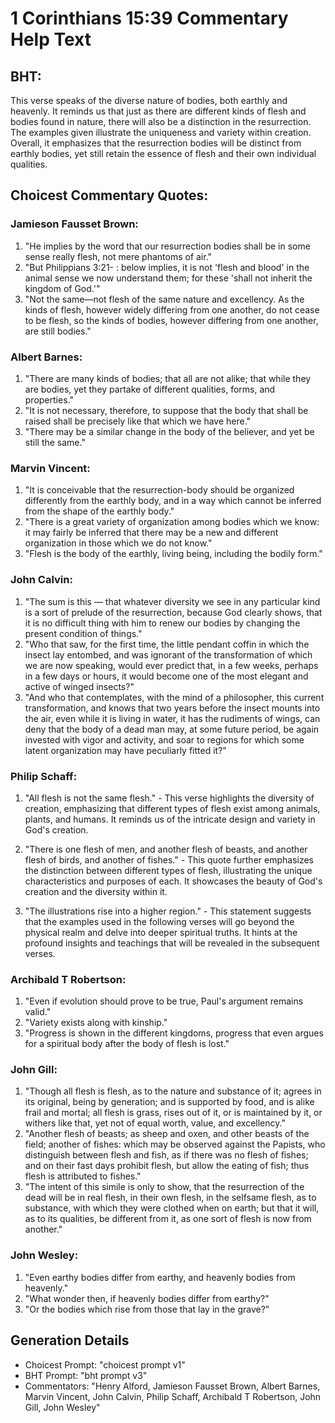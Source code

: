 # 1 Corinthians 15:39 Commentary Help Text

## BHT:
This verse speaks of the diverse nature of bodies, both earthly and heavenly. It reminds us that just as there are different kinds of flesh and bodies found in nature, there will also be a distinction in the resurrection. The examples given illustrate the uniqueness and variety within creation. Overall, it emphasizes that the resurrection bodies will be distinct from earthly bodies, yet still retain the essence of flesh and their own individual qualities.

## Choicest Commentary Quotes:
### Jamieson Fausset Brown:
1. "He implies by the word that our resurrection bodies shall be in some sense really flesh, not mere phantoms of air."
2. "But Philippians 3:21- : below implies, it is not 'flesh and blood' in the animal sense we now understand them; for these 'shall not inherit the kingdom of God.'"
3. "Not the same—not flesh of the same nature and excellency. As the kinds of flesh, however widely differing from one another, do not cease to be flesh, so the kinds of bodies, however differing from one another, are still bodies."

### Albert Barnes:
1. "There are many kinds of bodies; that all are not alike; that while they are bodies, yet they partake of different qualities, forms, and properties."
2. "It is not necessary, therefore, to suppose that the body that shall be raised shall be precisely like that which we have here."
3. "There may be a similar change in the body of the believer, and yet be still the same."

### Marvin Vincent:
1. "It is conceivable that the resurrection-body should be organized differently from the earthly body, and in a way which cannot be inferred from the shape of the earthly body."
2. "There is a great variety of organization among bodies which we know: it may fairly be inferred that there may be a new and different organization in those which we do not know."
3. "Flesh is the body of the earthly, living being, including the bodily form."

### John Calvin:
1. "The sum is this — that whatever diversity we see in any particular kind is a sort of prelude of the resurrection, because God clearly shows, that it is no difficult thing with him to renew our bodies by changing the present condition of things."
2. "Who that saw, for the first time, the little pendant coffin in which the insect lay entombed, and was ignorant of the transformation of which we are now speaking, would ever predict that, in a few weeks, perhaps in a few days or hours, it would become one of the most elegant and active of winged insects?"
3. "And who that contemplates, with the mind of a philosopher, this current transformation, and knows that two years before the insect mounts into the air, even while it is living in water, it has the rudiments of wings, can deny that the body of a dead man may, at some future period, be again invested with vigor and activity, and soar to regions for which some latent organization may have peculiarly fitted it?"

### Philip Schaff:
1. "All flesh is not the same flesh." - This verse highlights the diversity of creation, emphasizing that different types of flesh exist among animals, plants, and humans. It reminds us of the intricate design and variety in God's creation. 

2. "There is one flesh of men, and another flesh of beasts, and another flesh of birds, and another of fishes." - This quote further emphasizes the distinction between different types of flesh, illustrating the unique characteristics and purposes of each. It showcases the beauty of God's creation and the diversity within it.

3. "The illustrations rise into a higher region." - This statement suggests that the examples used in the following verses will go beyond the physical realm and delve into deeper spiritual truths. It hints at the profound insights and teachings that will be revealed in the subsequent verses.

### Archibald T Robertson:
1. "Even if evolution should prove to be true, Paul's argument remains valid."
2. "Variety exists along with kinship."
3. "Progress is shown in the different kingdoms, progress that even argues for a spiritual body after the body of flesh is lost."

### John Gill:
1. "Though all flesh is flesh, as to the nature and substance of it; agrees in its original, being by generation; and is supported by food, and is alike frail and mortal; all flesh is grass, rises out of it, or is maintained by it, or withers like that, yet not of equal worth, value, and excellency."
2. "Another flesh of beasts; as sheep and oxen, and other beasts of the field; another of fishes: which may be observed against the Papists, who distinguish between flesh and fish, as if there was no flesh of fishes; and on their fast days prohibit flesh, but allow the eating of fish; thus flesh is attributed to fishes."
3. "The intent of this simile is only to show, that the resurrection of the dead will be in real flesh, in their own flesh, in the selfsame flesh, as to substance, with which they were clothed when on earth; but that it will, as to its qualities, be different from it, as one sort of flesh is now from another."

### John Wesley:
1. "Even earthy bodies differ from earthy, and heavenly bodies from heavenly."
2. "What wonder then, if heavenly bodies differ from earthy?"
3. "Or the bodies which rise from those that lay in the grave?"


## Generation Details
- Choicest Prompt: "choicest prompt v1"
- BHT Prompt: "bht prompt v3"
- Commentators: "Henry Alford, Jamieson Fausset Brown, Albert Barnes, Marvin Vincent, John Calvin, Philip Schaff, Archibald T Robertson, John Gill, John Wesley"
